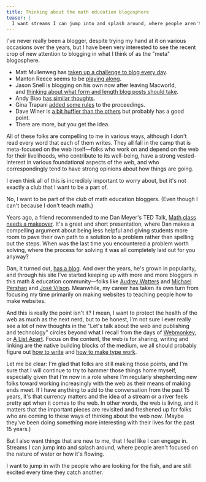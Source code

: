 ```yaml
---
title: Thinking about the math education blogosphere
teaser: |
  I want streams I can jump into and splash around, where people aren't focused on the nature of water or how it's flowing.
---
```


I've never really been a blogger, despite trying my hand at it on various occasions over the years, but I have been very interested to see the recent crop of new attention to blogging in what I think of as the "meta" blogosphere.

<ul>
    <li>Matt Mullenweg has <a href="http://ma.tt/2014/10/streak/">taken up a challenge to blog every day</a>.</li>
    <li>Manton Reece seems to be <a href="http://www.manton.org/2014/10/blogging-every-day.html">playing along</a>.</li>
    <li>Jason Snell is blogging on his own now after leaving Macworld, and <a href="http://sixcolors.com/post/2014/10/bigger-than-a-tweet/">thinking about what form and length blog posts should take</a>.</li>
    <li>Andy Biao <a href="http://waxy.org/2014/10/middling/">has similar thoughts</a>.</li>
    <li>Gina Trapani <a href="http://scribbling.net/2014/10/16/short-form-blogging/">added some rules</a> to the proceedings.</li>
    <li>Dave Winer is <a href="http://scripting.com/2014/09/28/myManifestoForWebWriting.html">a bit huffier than the others</a> but probably has a good point.</li>
    <li>There are more, but you get the idea.</li>
</ul>

All of these folks are compelling to me in various ways, although I don't read every word that each of them writes. They all fall in the camp that is meta-focused on the web itself—folks who work on and depend on the web for their livelihoods, who contribute to its well-being, have a strong vested-interest in various foundational aspects of the web, and who correspondingly tend to have strong opinions about how things are going.

I even think all of this is incredibly important to worry about, but it's not exactly a club that I want to be a part of.

No, I want to be part of the club of math education bloggers. (Even though I can't because I don't teach math.)

Years ago, a friend recommended to me Dan Meyer's TED Talk, <a href="http://www.ted.com/talks/dan_meyer_math_curriculum_makeover">Math class needs a makeover</a>. It's a great and short presentation, where Dan makes a compelling argument about being less helpful and giving students more room to pave their own path to a solution to a problem rather than spelling out the steps. When was the last time you encountered a problem worth solving, where the process for solving it was all completely laid out for you anyway?

Dan, it turned out, <a href="http://blog.mrmeyer.com">has a blog</a>. And over the years, he's grown in popularity, and through his site I've started keeping up with more and more bloggers in this math & education community—folks like <a href="http://www.hackeducation.com">Audrey Watters</a> and <a href="http://rationalexpressions.blogspot.com">Michael Pershan</a> and <a href="http://thejosevilson.com">José Vilson</a>. Meanwhile, my career has taken its own turn from focusing my time primarily on making websites to teaching people how to make websites.

And this is really the point isn't it? I mean, I want to protect the health of the web as much as the next nerd, but to be honest, I'm not sure I ever really see a lot of new thoughts in the "Let's talk about the web and publishing and technology" circles beyond what I recall from the days of <a href="https://web.archive.org/web/19990915092410/http://www.hotwired.com/webmonkey/98/07/index0a.html?tw=design">Webmonkey</a>, or <a href="http://alistapart.com/article/writing-for-the-web">A List Apart</a>. Focus on the content, the web is for sharing, writing and linking are the native building blocks of the medium, we all should probably figure out <a href="http://aworkinglibrary.com/reading/bird-by-bird/">how to write</a> and <a href="http://practicaltypography.com/typography-in-ten-minutes.html">how to make type work</a>.

Let me be clear: I'm glad that folks are still making those points, and I'm sure that I will continue to try to hammer those things home myself, especially given that I'm now in a role where I'm regularly shepherding new folks toward working increasingly with the web as their means of making ends meet. If I have anything to add to the conversation from the past 15 years, it's that currency matters and the idea of a stream or a river feels pretty apt when it comes to the web. In other words, the web is living, and it matters that the important pieces are revisited and freshened up for folks who are coming to these ways of thinking about the web now. (Maybe they've been doing something more interesting with their lives for the past 15 years.)

But I also want things that are new to me, that I feel like I can engage in. Streams I can jump into and splash around, where people aren't focused on the nature of water or how it's flowing.

I want to jump in with the people who are looking for the fish, and are still excited every time they catch another.